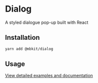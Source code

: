 # Dialog

A styled dialogue pop-up built with React

## Installation

```sh
yarn add @mbkit/dialog
```

## Usage

[View detailed examples and documentation](https://mbkit.netlify.com/components/dialog)